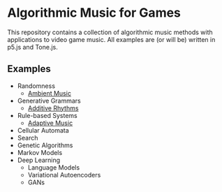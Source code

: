 # Algorithmic Music for Games

This repository contains a collection of algorithmic music methods with applications to video game music. All examples are (or will be) written in p5.js and Tone.js. 

## Examples

- Randomness
  - [Ambient Music](https://lucasnfe.github.io/algorithmic-music-games/randomness/index.html)
- Generative Grammars
  - [Additive Rhythms](https://lucasnfe.github.io/algorithmic-music-games/generative%20grammars/index.html)
- Rule-based Systems
  - [Adaptive Music](https://lucasnfe.github.io/algorithmic-music-games/rule-based%20systems/index.html)
- Cellular Automata
- Search
- Genetic Algorithms
- Markov Models
- Deep Learning
  - Language Models
  - Variational Autoencoders
  - GANs
